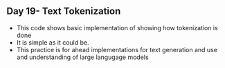 ## Day 19- Text Tokenization
- This code shows basic implementation of showing how tokenization is done
- It is simple as it could be.
- This practice is for ahead implementations for text generation and use and understanding of large langugage models